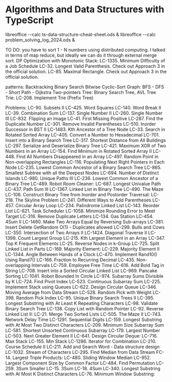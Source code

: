 # Algorithms and Data Structures with TypeScript

libreoffice --calc ts-data-structure-cheat-sheet.ods &
libreoffice --calc problem_solving_log_2024.ods &

TO DO:
you have to sort 1 - N numbers using distributed computing. I talked in terms of map reduce, but ideally we can do it through external merge sort.
DP Optimization with Monotonic Stack:
    LC-1335. Minimum Difficulty of a Job Schedule
    LC-32. Longest Valid Parenthesis. Check out Approach 3 in the official solution.
    LC-85. Maximal Rectangle. Check out Approach 3 in the official solution.

patterns:
Backtracking
Binary Search
Bitwise
Cyclic-Sort
Graph: BFS - DFS - Short Path - Dijkstra
Two-pointers
Tree: Binary Search Tree, AVL Tree
Trie: LC-208. Implement Trie (Prefix Tree)

Problems:
LC-90. Subsets II
LC-425. Word Squares
LC-140. Word Break II
LC-39. Combination Sum
LC-137. Single Number II
LC-260. Single Number III
LC-832. Flipping an Image
LC-41. First Missing Positive
LC-287. Find the Duplicate Number
LC-301. Remove Invalid Parentheses
LC-510. Inorder Successor in BST II
LC-1483. Kth Ancestor of a Tree Node
LC-33. Search in Rotated Sorted Array
LC-405. Convert a Number to Hexadecimal
LC-701. Insert into a Binary Search Tree
LC-317. Shortest Distance from All Buildings
LC-297. Serialize and Deserialize Binary Tree
LC-421. Maximum XOR of Two Numbers in an Array
LC-154. Find Minimum in Rotated Sorted Array II
LC-448. Find All Numbers Disappeared in an Array
LC-497. Random Point in Non-overlapping Rectangles
LC-116. Populating Next Right Pointers in Each Node
LC-235. Lowest Common Ancestor of a Binary Search Tree
LC-865. Smallest Subtree with all the Deepest Nodes
LC-694. Number of Distinct Islands
LC-980. Unique Paths III
LC-236. Lowest Common Ancestor of a Binary Tree
LC-489. Robot Room Cleaner:
LC-687. Longest Univalue Path
LC-437. Path Sum III
LC-1367. Linked List in Binary Tree
LC-490. The Maze
LC-106. Construct Binary Tree from Inorder and Postorder Traversal:
LC-218. The Skyline Problem
LC-241. Different Ways to Add Parentheses
LC-457. Circular Array Loop
LC-234. Palindrome Linked List
LC-143. Reorder List
LC-621. Task Scheduler
LC-1058. Minimize Rounding Error to Meet Target
LC-316. Remove Duplicate Letters
LC-134. Gas Station
LC-454. 4Sum II
LC-1460. Make Two Arrays Equal by Reversing Sub-arrays
LC-381. Insert Delete GetRandom O(1) - Duplicates allowed
LC-299. Bulls and Cows
LC-350. Intersection of Two Arrays II
LC-1424. Diagonal Traverse II
LC-1399. Count Largest Group
LC-215. Kth Largest Element in an Array
LC-347. Top K Frequent Elements
LC-25. Reverse Nodes in k-Group
LC-725. Split Linked List in Parts
LC-169. Majority Element:
LC-229. Majority Element II
LC-1344. Angle Between Hands of a Clock
LC-470. Implement Rand10() Using Rand7()
LC-166. Fraction to Recurring Decimal
LC-435. Non-overlapping Intervals
LC-759. Employee Free Time
LC-616. Add Bold Tag in String
LC-708. Insert into a Sorted Circular Linked List
LC-969. Pancake Sorting
LC-1041. Robot Bounded In Circle
LC-974. Subarray Sums Divisible by K
LC-724. Find Pivot Index
LC-523. Continuous Subarray Sum
LC-225. Implement Stack using Queues
LC-622. Design Circular Queue
LC-346. Moving Average from Data Stream
LC-528. Random Pick with Weight
LC-398. Random Pick Index
LC-95. Unique Binary Search Trees II
LC-395. Longest Substring with At Least K Repeating Characters
LC-98. Validate Binary Search Tree
LC-138. Copy List with Random Pointer
LC-92. Reverse Linked List II:
LC-21. Merge Two Sorted Lists
LC-505. The Maze II
LC-743. Network Delay Time
LC-1291. Sequential Digits
LC-159. Longest Substring with At Most Two Distinct Characters
LC-209. Minimum Size Subarray Sum
LC-581. Shortest Unsorted Continuous Subarray
LC-179. Largest Number
LC-503. Next Greater Element II
LC-641. Design Circular Deque:
LC-716. Max Stack
LC-155. Min Stack
LC-1286. Iterator for Combination
LC-210. Course Schedule II
LC-211.  Add and Search Word - Data structure design
LC-1032. Stream of Characters
LC-295. Find Median from Data Stream
FC-14. Largest Triple Products:
LC-480. Sliding Window Median
LC-952. Largest Component Size by Common Factor
LC-484. Find Permutation
LC-259. 3Sum Smaller
LC-15. 3Sum
LC-18. 4Sum
LC-340. Longest Substring with At Most K Distinct Characters
LC-76. Minimum Window Substring:
